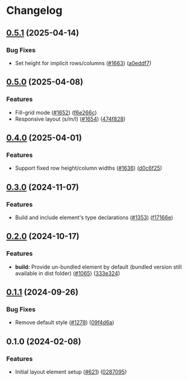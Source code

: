 # Changelog

## [0.5.1](https://github.com/EOX-A/EOxElements/compare/layout-v0.5.0...layout-v0.5.1) (2025-04-14)


### Bug Fixes

* Set height for implicit rows/columns ([#1663](https://github.com/EOX-A/EOxElements/issues/1663)) ([a0eddf7](https://github.com/EOX-A/EOxElements/commit/a0eddf76fc308f1ed46eb665eabf1faf28f7079e))

## [0.5.0](https://github.com/EOX-A/EOxElements/compare/layout-v0.4.0...layout-v0.5.0) (2025-04-08)


### Features

* Fill-grid mode ([#1652](https://github.com/EOX-A/EOxElements/issues/1652)) ([f6e266c](https://github.com/EOX-A/EOxElements/commit/f6e266cf73ac771895e03d02c995e06747e73614))
* Responsive layout (s/m/l) ([#1654](https://github.com/EOX-A/EOxElements/issues/1654)) ([474f828](https://github.com/EOX-A/EOxElements/commit/474f8285a5e27df65ba598f57a86219f642809d8))

## [0.4.0](https://github.com/EOX-A/EOxElements/compare/layout-v0.3.0...layout-v0.4.0) (2025-04-01)


### Features

* Support fixed row height/column widths ([#1636](https://github.com/EOX-A/EOxElements/issues/1636)) ([d0c6f25](https://github.com/EOX-A/EOxElements/commit/d0c6f253d9d39633cb4297f935b8fb28af94f152))

## [0.3.0](https://github.com/EOX-A/EOxElements/compare/layout-v0.2.0...layout-v0.3.0) (2024-11-07)


### Features

* Build and include element's type declarations ([#1353](https://github.com/EOX-A/EOxElements/issues/1353)) ([f17166e](https://github.com/EOX-A/EOxElements/commit/f17166e292ce546a2ff45433a05248330eb63713))

## [0.2.0](https://github.com/EOX-A/EOxElements/compare/layout-v0.1.1...layout-v0.2.0) (2024-10-17)


### Features

* **build:** Provide un-bundled element by default (bundled version still available in dist folder) ([#1065](https://github.com/EOX-A/EOxElements/issues/1065)) ([333e324](https://github.com/EOX-A/EOxElements/commit/333e324def0354992fadd4640fc2ee9b72a545b4))

## [0.1.1](https://github.com/EOX-A/EOxElements/compare/layout-v0.1.0...layout-v0.1.1) (2024-09-26)


### Bug Fixes

* Remove default style ([#1278](https://github.com/EOX-A/EOxElements/issues/1278)) ([09f4d6a](https://github.com/EOX-A/EOxElements/commit/09f4d6a73517e071377e5b1ccef9f10d4983970f))

## 0.1.0 (2024-02-08)


### Features

* Initial layout element setup ([#621](https://github.com/EOX-A/EOxElements/issues/621)) ([0287095](https://github.com/EOX-A/EOxElements/commit/0287095297269b057d9927f89ab1afd1bd9543bf))
